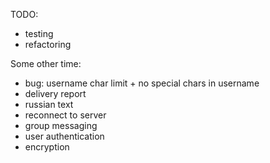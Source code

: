 TODO:
* testing
* refactoring

Some other time:
* bug: username char limit + no special chars in username
* delivery report
* russian text
* reconnect to server
* group messaging
* user authentication
* encryption